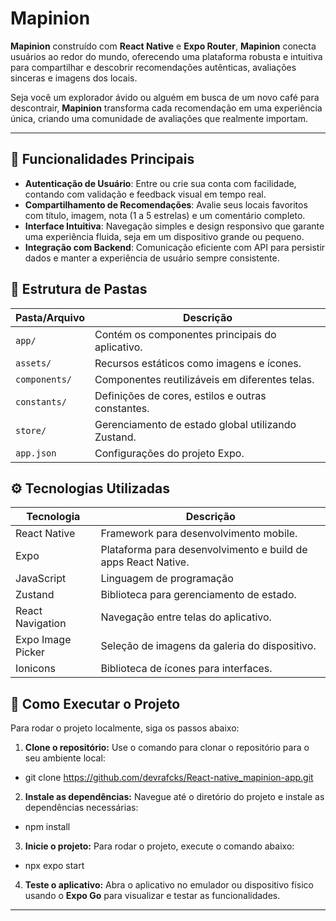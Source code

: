 # Mapinion

**Mapinion** construído com **React Native** e **Expo Router**, **Mapinion** conecta usuários ao redor do mundo, oferecendo uma plataforma robusta e intuitiva para compartilhar e descobrir recomendações autênticas, avaliações sinceras e imagens dos locais.

Seja você um explorador ávido ou alguém em busca de um novo café para descontrair, **Mapinion** transforma cada recomendação em uma experiência única, criando uma comunidade de avaliações que realmente importam.

---

## 🧭 Funcionalidades Principais

- **Autenticação de Usuário**: Entre ou crie sua conta com facilidade, contando com validação e feedback visual em tempo real.
- **Compartilhamento de Recomendações**: Avalie seus locais favoritos com título, imagem, nota (1 a 5 estrelas) e um comentário completo.
- **Interface Intuitiva**: Navegação simples e design responsivo que garante uma experiência fluida, seja em um dispositivo grande ou pequeno.
- **Integração com Backend**: Comunicação eficiente com API para persistir dados e manter a experiência de usuário sempre consistente.

## 🧱 Estrutura de Pastas

| Pasta/Arquivo        | Descrição                                                            |
|----------------------|----------------------------------------------------------------------|
| `app/`               | Contém os componentes principais do aplicativo.                      |
| `assets/`            | Recursos estáticos como imagens e ícones.                            |
| `components/`        | Componentes reutilizáveis em diferentes telas.                       |
| `constants/`         | Definições de cores, estilos e outras constantes.                    |
| `store/`             | Gerenciamento de estado global utilizando Zustand.                   |
| `app.json`           | Configurações do projeto Expo.                                       |

## ⚙️ Tecnologias Utilizadas

| Tecnologia            | Descrição                                                              |
|-----------------------|------------------------------------------------------------------------|
| React Native          | Framework para desenvolvimento mobile.                                |
| Expo                  | Plataforma para desenvolvimento e build de apps React Native.         |
| JavaScript            | Linguagem de programação                                               |
| Zustand               | Biblioteca para gerenciamento de estado.                              |
| React Navigation      | Navegação entre telas do aplicativo.                                  |
| Expo Image Picker     | Seleção de imagens da galeria do dispositivo.                         |
| Ionicons              | Biblioteca de ícones para interfaces.   

## 🚀 Como Executar o Projeto

Para rodar o projeto localmente, siga os passos abaixo:

1. **Clone o repositório:** Use o comando para clonar o repositório para o seu ambiente local:
- git clone https://github.com/devrafcks/React-native_mapinion-app.git


2. **Instale as dependências:** Navegue até o diretório do projeto e instale as dependências necessárias:
- npm install

3. **Inicie o projeto:** Para rodar o projeto, execute o comando abaixo:
- npx expo start

4. **Teste o aplicativo:** Abra o aplicativo no emulador ou dispositivo físico usando o **Expo Go** para visualizar e testar as funcionalidades.

---



